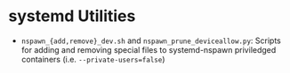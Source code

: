 # systemd Utilities

* `nspawn_{add,remove}_dev.sh` and `nspawn_prune_deviceallow.py`: Scripts for adding and removing special files to systemd-nspawn priviledged containers (i.e. `--private-users=false`)
